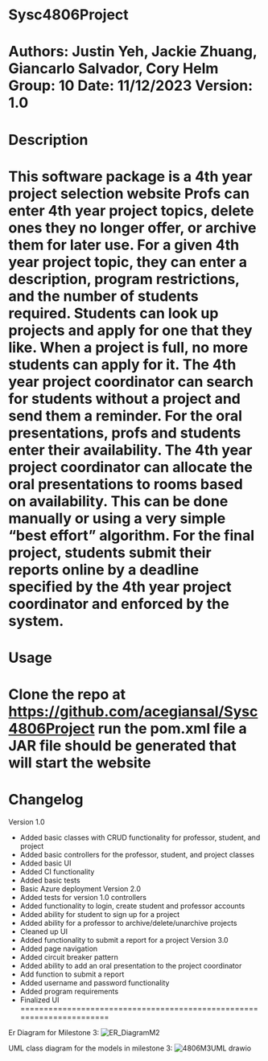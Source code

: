 # Sysc4806Project
Authors: Justin Yeh, Jackie Zhuang, Giancarlo Salvador, Cory Helm
Group: 10
Date: 11/12/2023
Version: 1.0
=====================================================================
# Description
This software package is a 4th year project selection website
Profs can enter 4th year project topics, delete ones they no longer offer, or archive them for later use.
For a given 4th year project topic, they can enter a description, program restrictions, and the number of students required.
Students can look up projects and apply for one that they like. When a project is full, no more students can apply for it.
The 4th year project coordinator can search for students without a project and send them a reminder.
For the oral presentations, profs and students enter their availability.
The 4th year project coordinator can allocate the oral presentations to rooms based on availability.
This can be done manually or using a very simple “best effort” algorithm.
For the final project, students submit their reports online by a deadline specified by the 4th year project coordinator and enforced by the system.
======================================================================
# Usage
Clone the repo at https://github.com/acegiansal/Sysc4806Project
run the pom.xml file 
a JAR file should be generated that will start the website
======================================================================
# Changelog
Version 1.0
- Added basic classes with CRUD functionality for professor, student, and project
- Added basic controllers for the professor, student, and project classes
- Added basic UI
- Added CI functionality
- Added basic tests
- Basic Azure deployment
Version 2.0
- Added tests for version 1.0 controllers
- Added functionality to login, create student and professor accounts
- Added ability for student to sign up for a project
- Added ability for a professor to archive/delete/unarchive projects
- Cleaned up UI
- Added functionality to submit a report for a project
Version 3.0
- Added page navigation
- Added circuit breaker pattern
- Added ability to add an oral presentation to the project coordinator
- Add function to submit a report
- Added username and password functionality
- Added program requirements
- Finalized UI
======================================================================

Er Diagram for Milestone 3:
![ER_DiagramM2](https://github.com/acegiansal/Sysc4806Project/assets/91341372/49f6a4cb-a73c-4f65-a352-8fe594b922e6)




UML class diagram for the models in milestone 3:
![4806M3UML drawio](https://github.com/acegiansal/Sysc4806Project/assets/91341372/07608491-2c22-4fc6-b7da-fea7d184dc3b)



